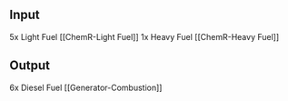 ## Input
5x Light Fuel [[ChemR-Light Fuel]]
1x Heavy Fuel [[ChemR-Heavy Fuel]]
## Output
6x Diesel Fuel [[Generator-Combustion]]